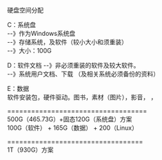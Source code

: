 硬盘空间分配 

C：系统盘  
--》作为Windows系统盘  
--》存储系统，及软件（较小大小和须重装）  
--》大小：100G

D：软件文档
--》非必须重装的软件及较大软件。  
--》系统用户文档、下载  （及相关系统必须备份的资料）

E：数据  
软件安装包，硬件驱动。图书，素材（图片），影音， ，

===================================  
500G（465.73G）+固态120G（系统盘）方案  
100G（软件） + 165G（数据）  + 200（Linux）  

==================================   
1T（930G）方案
